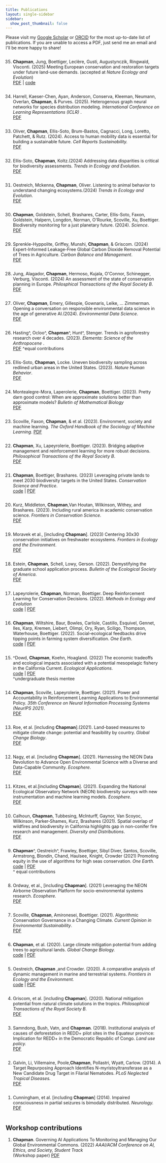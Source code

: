 ```yaml
---
title: Publications
layout: single-sidebar
sidebar: 
  show_post_thumbnail: false
---
```

<style>
ol  { display: flex; flex-direction: column-reverse; }
</style>

Please visit my
[Google Scholar](https://scholar.google.com/citations?user=xJHRncgAAAAJ&hl=en) or  [ORCID](https://orcid.org/0000-0002-1377-1539) for the most up-to-date list of publications. If you are unable to access a PDF, just send me an email and I'll be more happy to share!

1. Cunningham, et al. [including __Chapman__] (2014). Impaired consciousness in partial seizures is bimodally distributed. _Neurology._ <br />
[PDF](https://n.neurology.org/content/82/19/1736.short)

2. Galvin, Li,  Villemaine, Poole,__Chapman__, Pollastri, Wyatt, Carlow. (2014). A Target Repurposing Approach Identifies N-myristoyltransferase as a New Candidate Drug Target in Filarial Nematodes. _PLoS Neglected Tropical Diseases._ <br />
[PDF](https://journals.plos.org/plosntds/article?id=10.1371/journal.pntd.0003145)

3. Samndong, Bush, Vatn, and __Chapman__. (2018). Institutional analysis of causes of deforestation in REDD+ pilot sites in the Equateur province: Implication for REDD+ in the Democratic Republic of Congo. _Land use policy._ <br />
[PDF](https://www.sciencedirect.com/science/article/pii/S0264837717305963) 

4. Griscom, et al. [including __Chapman__]. (2020). National mitigation potential from natural climate solutions in the tropics. _Philosophical Transactions of the Royal Society B._ <br /> [PDF](https://royalsocietypublishing.org/doi/abs/10.1098/rstb.2019.0126)

5. Oestreich, __Chapman__ ,and Crowder. (2020). A comparative analysis of dynamic management in marine and terrestrial systems. _Frontiers in Ecology and the Environment._ <br /> [code](https://github.com/milliechapman/dynamic-management-review)  | [PDF](https://github.com/milliechapman/dynamic-management-review)

6. __Chapman__, et al. (2020). Large climate mitigation potential from adding trees to agricultural lands. _Global Change Biology._ <br />
[code](https://github.com/milliechapman/treesincroplands) | [PDF](https://onlinelibrary.wiley.com/doi/abs/10.1111/gcb.15121)

7. Scoville, __Chapman__, Amironesei, Boettiger. (2021). Algorithmic Conservation Governance in a Changing Climate. _Current Opinion in Environmental Sustainability_. <br />
[PDF](https://www.sciencedirect.com/science/article/pii/S1877343521000191)

8. Ordway, et al., [including __Chapman__]. (2021) Leveraging the NEON Airborne Observation Platform for socio-environmental systems research. _Ecosphere._ <br />
[PDF](https://esajournals.onlinelibrary.wiley.com/doi/10.1002/ecs2.3640)

9. __Chapman__^, Oestreich^, Frawley, Boettiger, Sibyl Diver, Santos, Scoville, Armstrong, Blondin, Chand, Haulsee, Knight, Crowder (2021) Promoting equity in the use of algorithms for high seas conservation. _One Earth._ <br /> [code](https://github.com/milliechapman/abnj_value_typologies/) | [PDF](https://authors.elsevier.com/c/1dGBd_wvRVC3L4) <br />
^ equal contributions

10. Calhoun, __Chapman__, Tubbesing, McInturff, Gaynor, Van Scoyoc, Wilkinson, Parker‐Shames, Kurz, Brashares (2021). Spatial overlap of wildfires and biodiversity in California highlights gap in non-conifer fire research and management. _Diversity and Distributions_. <br /> [PDF](https://onlinelibrary.wiley.com/doi/epdf/10.1111/ddi.13394)

11. Kitzes, et al.[including __Chapman__]. (2021). Expanding the National Ecological Observatory Network (NEON) biodiversity surveys with new instrumentation and machine learning models. _Ecosphere_. <br />
[PDF](https://esajournals.onlinelibrary.wiley.com/doi/epdf/10.1002/ecs2.3795)

12. Nagy, et al. [including __Chapman__]. (2021). Harnessing the NEON Data Revolution to Advance Open Environmental Science with a Diverse and Data-Capable Community.  _Ecosphere_. <br />
[PDF](http://dx.doi.org/10.1002/ecs2.3833)

13. Roe, et al. [including __Chapman__].(2021). Land-based measures to mitigate climate change: potential and feasibility by country. _Global Change Biology_. <br />
[PDF](https://onlinelibrary.wiley.com/doi/10.1111/gcb.15873)

14.  __Chapman__, Scoville, Lapeyrolerie, Boettiger. (2021). Power and Accountability in Reinforcement Learning
Applications to Environmental Policy.  _35th Conference on Neural Information Processing Systems (NeurIPS 2021)_. <br />
[PDF](https://openreview.net/pdf?id=6OnoKEFVD_G)

15. ^Dowd, __Chapman__, Koehn, Hoagland. (2022) The economic tradeoffs and ecological impacts associated with a potential mesopelagic fishery in the California Current. _Ecological Applications._ <br /> [code](https://github.com/boettiger-lab/mesopelagic-fishing) | [PDF](https://doi.org/10.1002/eap.2578)  
^undergraduate thesis mentee 

16. __Chapman__, Wiltshire, Baur, Bowles, Carlisle, Castillo, Esquivel, Gennet, Iles, Karp, Kremen, Liebert, Olimpi, Ory, Ryan, Sciligo, Thompson, Waterhouse, Boettiger. (2022). Social-ecological feedbacks drive tipping points in farming system diversification. _One Earth_. <br /> [code](https://github.com/boettiger-lab/dfs-mdp) | [PDF](https://authors.elsevier.com/a/1ejN29C%7EItyKyU) 

17. Lapeyrolerie, __Chapman__, Norman, Boettiger. Deep Reinforcement Learning for Conservation Decisions. (2022). _Methods in Ecology and Evolution_ <br /> 
[code](https://github.com/boettiger-lab/rl-intro)  | [PDF](https://besjournals.onlinelibrary.wiley.com/doi/pdfdirect/10.1111/2041-210X.13954)

18.  Estein, __Chapman__, Schell, Lowy, Gerson. (2022). Demystifying the graduate school application process. _Bulletin of the Ecological Society of America_.<br /> 
[PDF](doi:10.32942/osf.io/e5umr)

19. Moravek et al., [including __Chapman__].  (2023) Centering 30x30 conservation initiatives on freshwater ecosystems.  _Frontiers in Ecology and the Environment_.<br />  [PDF](https://esajournals.onlinelibrary.wiley.com/doi/10.1002/fee.2573?af=R)

20. Kurz, Middleton, __Chapman__,Van Houtan, Wilkinson, Withey, and Brashares. (2023). Including rural america in academic conservation science. _Frontiers in Conservation Science._  <br /> 
[PDF](https://www.frontiersin.org/articles/10.3389/fcosc.2023.1227227/full)

21.  __Chapman__, Boettiger, Brashares. (2023) Leveraging private lands to meet 2030 biodiversity targets in the United States. _Conservation Science and Practice_. <br />
[code](https://github.com/milliechapman/easements-biodiversity)  | [PDF](https://conbio.onlinelibrary.wiley.com/doi/pdf/10.1111/csp2.12897)

22.  __Chapman__, Xu, Lapeyrolerie, Boettiger. (2023). Bridging adaptive management and reinforcement learning for more robust decisions. _Philosophical Transactions of the Royal Society B_. <br />
[PDF](https://arxiv.org/abs/2303.08731)

23. Scoville, Faxon, __Chapman__, & et al. (2023). Environment, society and machine learning. _The Oxford Handbook of the Sociology of Machine Learning_. [PDF](https://doi.org/10.1093/oxfordhb/9780197653609.013.8 )

24. Montealegre-Mora, Laperolerie, __Chapman__, Boettiger. (2023). Pretty darn good control: When are approximate solutions better than approximate models? _Bulletin of Mathematical Biology_  <br /> [PDF](https://link.springer.com/article/10.1007/s11538-023-01198-5)

25. Ellis-Soto, __Chapman__, Locke. Uneven biodiversity sampling across redlined urban areas in the United States. (2023). _Nature Human Behavior_. <br /> [PDF](https://www.nature.com/articles/s41562-023-01688-5)

26. Hasting^,  Ocloo^, __Chapman__^, Hunt^, Stenger. Trends in agroforestry research over 4 decades. (2023). _Elementa: Science of the Anthropocene_ . <br /> [PDF](https://online.ucpress.edu/elementa/article/11/1/00151/197741) ^equal contributions 

27. Oliver, __Chapman__, Emery, Gillespie, Gownaris, Leike, ... Zimmerman. Opening a conversation on responsible environmental data science in the age of generative AI.(2024). _Environmental Data Science_. <br /> [PDF](https://doi.org/10.1017/eds.2024.12) 

28. Jung, Alagador, __Chapman__, Hermoso, Kujala, O'Connor, Schinegger, Verburg, Visconti. (2024) An assessment of the state of conservation planning in Europe.  _Philosphical Transactions of the Royal Society B_.  <br /> [PDF](https://doi.org/10.1098/rstb.2023.0015)

29. Sprenkle-Hyppolite,  Griffey, Munshi, __Chapman__, & Griscom. (2024) Expert-Informed Leakage-Free Global Carbon Dioxide Removal Potential of Trees in Agriculture. _Carbon Balance and Management_. <br /> 
[PDF](https://link.springer.com/article/10.1186/s13021-024-00268-y)

30.  __Chapman__, Goldstein, Schell, Brashares, Carter, Ellis-Soto, Faxon, Goldstein, Halpern, Longdon, Norman, O'Rourke, Scoville, Xu, Boettiger. Biodiversity monitoring for a just planetary future. (2024). _Science_.<br /> [PDF](https://www.science.org/doi/10.1126/science.adh8874)

31. Oestreich, Mckenna, __Chapman__,  Oliver. Listening to animal
behavior to understand changing ecosystems.(2024) _Trends in Ecology and Evolution_. 
<br /> [PDF](https://www.cell.com/trends/ecology-evolution/fulltext/S0169-5347(24)00145-9)

32. Ellis-Soto, __Chapman__,  Koltz.(2024) Addressing data disparities is critical for biodiversity assessments. _Trends in Ecology and Evolution_. 
<br /> [PDF](https://www.cell.com/trends/ecology-evolution/abstract/S0169-5347(24)00256-8)

33. Oliver, __Chapman__, Ellis-Soto, Brum-Bastos, Cagnacci, Long,
Loretto, Patchett, & Rutz. (2024). Access to human mobility data is essential
for building a sustainable future. _Cell Reports Sustainability._
<br /> [PDF](https://doi.org/10.1016/j.crsus.2024.10007)

34. Harrell, Kaeser-Chen, Ayan, Anderson, Conserva, Kleeman, 
Neumann, Overlan, __Chapman__, & Purves. (2025). Heterogenous graph
neural networks for species distribution modeling. _International Conference on Learning
Representations (ICLR)_ . 
<br /> [PDF](https://doi.org/10.48550/arXiv.2503.11900)

35. __Chapman__, Jung, Boettiger, Leclère, Gusti, Augustynczik, Ringwald, Visconti. (2025) Meeting European conservation and restoration targets under future land-use demands. (accepted at _Nature Ecology and Evolution_) <br /> [PDF](https://www.nature.com/articles/s41559-025-02671-1) | [code](https://github.com/milliechapman/EU-restoration-prioritization)


## Workshop contributions

1.  __Chapman__. Governing AI Applications To Monitoring and Managing Our Global Environmental Commons. (2022) _AAAI/ACM Conference on AI, Ethics, and Society, Student Track_ <br /> (Workshop paper)
[PDF](https://dl.acm.org/doi/pdf/10.1145/3514094.3539540)
